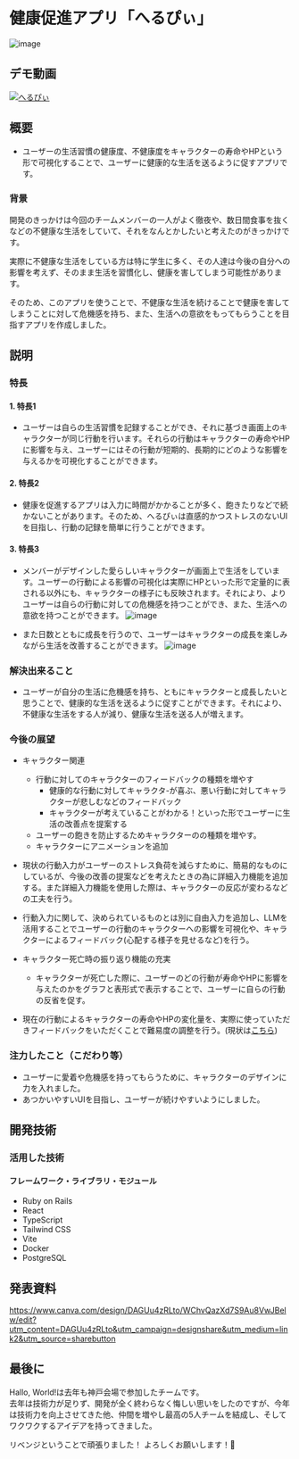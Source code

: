 # 健康促進アプリ「へるぴぃ」
![image](/room/発表.png)


## デモ動画
[![へるぴぃ](video/サムネイル.png)](https://youtube.com/shorts/_yqUTSn6jV0?feature=share
)

## 概要
- ユーザーの生活習慣の健康度、不健康度をキャラクターの寿命やHPという形で可視化することで、ユーザーに健康的な生活を送るように促すアプリです。
### 背景
開発のきっかけは今回のチームメンバーの一人がよく徹夜や、数日間食事を抜くなどの不健康な生活をしていて、それをなんとかしたいと考えたのがきっかけです。

実際に不健康な生活をしている方は特に学生に多く、その人達は今後の自分への影響を考えず、そのまま生活を習慣化し、健康を害してしまう可能性があります。

そのため、このアプリを使うことで、不健康な生活を続けることで健康を害してしまうことに対して危機感を持ち、また、生活への意欲をもってもらうことを目指すアプリを作成しました。
## 説明
### 特長
#### 1. 特長1
- ユーザーは自らの生活習慣を記録することができ、それに基づき画面上のキャラクターが同じ行動を行います。それらの行動はキャラクターの寿命やHPに影響を与え、ユーザーにはその行動が短期的、長期的にどのような影響を与えるかを可視化することができます。
#### 2. 特長2
- 健康を促進するアプリは入力に時間がかかることが多く、飽きたりなどで続かないことがあります。そのため、へるぴぃは直感的かつストレスのないUIを目指し、行動の記録を簡単に行うことができます。
#### 3. 特長3
- メンバーがデザインした愛らしいキャラクターが画面上で生活をしています。ユーザーの行動による影響の可視化は実際にHPといった形で定量的に表される以外にも、キャラクターの様子にも反映されます。それにより、よりユーザーは自らの行動に対しての危機感を持つことができ、また、生活への意欲を持つことができます。
![image](/character/状態変化.png)

- また日数とともに成長を行うので、ユーザーはキャラクターの成長を楽しみながら生活を改善することができます。
![image](/character/成長状態.png)


### 解決出来ること
- ユーザーが自分の生活に危機感を持ち、ともにキャラクターと成長したいと思うことで、健康的な生活を送るように促すことができます。それにより、不健康な生活をする人が減り、健康な生活を送る人が増えます。

### 今後の展望
- キャラクター関連
    - 行動に対してのキャラクターのフィードバックの種類を増やす
        - 健康的な行動に対してキャラクタ-が喜ぶ、悪い行動に対してキャラクターが悲しむなどのフィードバック
        - キャラクターが考えていることがわかる！といった形でユーザーに生活の改善点を提案する
    - ユーザーの飽きを防止するためキャラクターのの種類を増やす。
    - キャラクターにアニメーションを追加
 
- 現状の行動入力がユーザーのストレス負荷を減らすために、簡易的なものにしているが、今後の改善の提案などを考えたときの為に詳細入力機能を追加する。また詳細入力機能を使用した際は、キャラクターの反応が変わるなどの工夫を行う。


- 行動入力に関して、決められているものとは別に自由入力を追加し、LLMを活用することでユーザーの行動のキャラクターへの影響を可視化や、キャラクターによるフィードバック(心配する様子を見せるなど)を行う。


- キャラクター死亡時の振り返り機能の充実
    - キャラクターが死亡した際に、ユーザーのどの行動が寿命やHPに影響を与えたのかをグラフと表形式で表示することで、ユーザーに自らの行動の反省を促す。
 

- 現在の行動によるキャラクターの寿命やHPの変化量を、実際に使っていただきフィードバックをいただくことで難易度の調整を行う。(現状は[こちら](https://rowan-cosmos-e5c.notion.site/12c617ce8eef80fcb9f7cb215fac2d22))


### 注力したこと（こだわり等）
* ユーザーに愛着や危機感を持ってもらうために、キャラクターのデザインに力を入れました。
* あつかいやすいUIを目指し、ユーザーが続けやすいようにしました。


## 開発技術
### 活用した技術
#### フレームワーク・ライブラリ・モジュール
* Ruby on Rails
* React
* TypeScript
* Tailwind CSS
* Vite
* Docker
* PostgreSQL

## 発表資料
https://www.canva.com/design/DAGUu4zRLto/WChvQazXd7S9Au8VwJBelw/edit?utm_content=DAGUu4zRLto&utm_campaign=designshare&utm_medium=link2&utm_source=sharebutton
## 最後に
Hallo, World!は去年も神戸会場で参加したチームです。<br>
去年は技術力が足りず、開発が全く終わらなく悔しい思いをしたのですが、今年は技術力を向上させてきた他、仲間を増やし最高の5人チームを結成し、そしてワクワクするアイデアを持ってきました。

リベンジということで頑張りました！
よろしくお願いします！🐙



